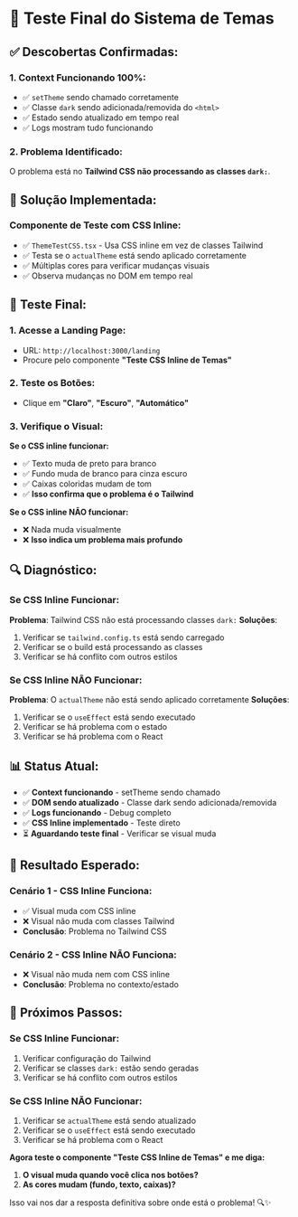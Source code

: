 # 🎯 Teste Final do Sistema de Temas

## ✅ **Descobertas Confirmadas:**

### **1. Context Funcionando 100%:**
- ✅ `setTheme` sendo chamado corretamente
- ✅ Classe `dark` sendo adicionada/removida do `<html>`
- ✅ Estado sendo atualizado em tempo real
- ✅ Logs mostram tudo funcionando

### **2. Problema Identificado:**
O problema está no **Tailwind CSS não processando as classes `dark:`**.

## 🔧 **Solução Implementada:**

### **Componente de Teste com CSS Inline:**
- ✅ `ThemeTestCSS.tsx` - Usa CSS inline em vez de classes Tailwind
- ✅ Testa se o `actualTheme` está sendo aplicado corretamente
- ✅ Múltiplas cores para verificar mudanças visuais
- ✅ Observa mudanças no DOM em tempo real

## 🎯 **Teste Final:**

### **1. Acesse a Landing Page:**
- URL: `http://localhost:3000/landing`
- Procure pelo componente **"Teste CSS Inline de Temas"**

### **2. Teste os Botões:**
- Clique em **"Claro"**, **"Escuro"**, **"Automático"**

### **3. Verifique o Visual:**
**Se o CSS inline funcionar:**
- ✅ Texto muda de preto para branco
- ✅ Fundo muda de branco para cinza escuro
- ✅ Caixas coloridas mudam de tom
- ✅ **Isso confirma que o problema é o Tailwind**

**Se o CSS inline NÃO funcionar:**
- ❌ Nada muda visualmente
- ❌ **Isso indica um problema mais profundo**

## 🔍 **Diagnóstico:**

### **Se CSS Inline Funcionar:**
**Problema**: Tailwind CSS não está processando classes `dark:`
**Soluções**:
1. Verificar se `tailwind.config.ts` está sendo carregado
2. Verificar se o build está processando as classes
3. Verificar se há conflito com outros estilos

### **Se CSS Inline NÃO Funcionar:**
**Problema**: O `actualTheme` não está sendo aplicado corretamente
**Soluções**:
1. Verificar se o `useEffect` está sendo executado
2. Verificar se há problema com o estado
3. Verificar se há problema com o React

## 📊 **Status Atual:**

- ✅ **Context funcionando** - setTheme sendo chamado
- ✅ **DOM sendo atualizado** - Classe dark sendo adicionada/removida
- ✅ **Logs funcionando** - Debug completo
- ✅ **CSS Inline implementado** - Teste direto
- ⏳ **Aguardando teste final** - Verificar se visual muda

## 🎨 **Resultado Esperado:**

### **Cenário 1 - CSS Inline Funciona:**
- ✅ Visual muda com CSS inline
- ❌ Visual não muda com classes Tailwind
- **Conclusão**: Problema no Tailwind CSS

### **Cenário 2 - CSS Inline NÃO Funciona:**
- ❌ Visual não muda nem com CSS inline
- **Conclusão**: Problema no contexto/estado

## 🚀 **Próximos Passos:**

### **Se CSS Inline Funcionar:**
1. Verificar configuração do Tailwind
2. Verificar se classes `dark:` estão sendo geradas
3. Verificar se há conflito com outros estilos

### **Se CSS Inline NÃO Funcionar:**
1. Verificar se `actualTheme` está sendo atualizado
2. Verificar se o `useEffect` está sendo executado
3. Verificar se há problema com o React

**Agora teste o componente "Teste CSS Inline de Temas" e me diga:**
1. **O visual muda quando você clica nos botões?**
2. **As cores mudam (fundo, texto, caixas)?**

Isso vai nos dar a resposta definitiva sobre onde está o problema! 🔍✨
